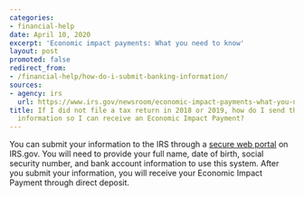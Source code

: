 ```yaml
---
categories:
- financial-help
date: April 10, 2020
excerpt: 'Economic impact payments: What you need to know'
layout: post
promoted: false
redirect_from:
- /financial-help/how-do-i-submit-banking-information/
sources:
- agency: irs
  url: https://www.irs.gov/newsroom/economic-impact-payments-what-you-need-to-know
title: If I did not file a tax return in 2018 or 2019, how do I send the IRS my banking
  information so I can receive an Economic Impact Payment?
---
```


You can submit your information to the IRS through a [secure web portal](https://www.irs.gov/coronavirus/non-filers-enter-payment-info-here) on IRS.gov. You will need to provide your full name, date of birth, social security number, and bank account information to use this system. After you submit your information, you will receive your Economic Impact Payment through direct deposit.